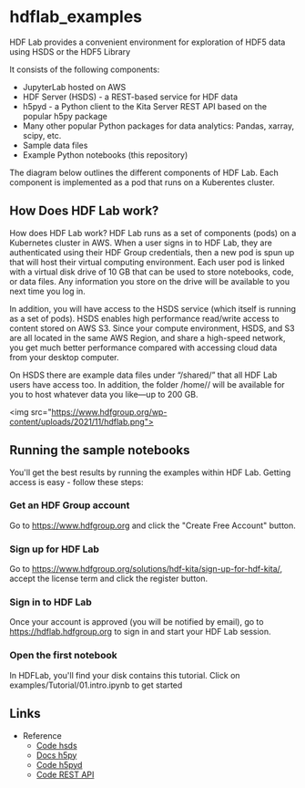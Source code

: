 # hdflab_examples

HDF Lab provides a convenient environment for exploration of HDF5 data using HSDS or the HDF5 Library

It consists of the following components:

* JupyterLab hosted on AWS
* HDF Server (HSDS) - a REST-based service for HDF data
* h5pyd - a Python client to the Kita Server REST API based on the popular h5py package
* Many other popular Python packages for data analytics: Pandas, xarray, scipy, etc.
* Sample data files
* Example Python notebooks (this repository)

The diagram below outlines the different components of HDF Lab.  Each component is implemented as a pod that runs on a Kuberentes cluster.

## How Does HDF Lab work?
How does HDF Lab work?
HDF Lab runs as a set of components (pods) on a Kubernetes cluster in AWS. When a user signs in to HDF Lab, they are authenticated using their HDF Group credentials, then a new pod is spun up that will host their virtual computing environment. Each user pod is linked with a virtual disk drive of 10 GB that can be used to store notebooks, code, or data files. Any information you store on the drive will be available to you next time you log in.

In addition, you will have access to the HSDS service (which itself is running as a set of pods). HSDS enables high performance read/write access to content stored on AWS S3. Since your compute environment, HSDS, and S3 are all located in the same AWS Region, and share a high-speed network, you get much better performance compared with accessing cloud data from your desktop computer.

On HSDS there are example data files under “/shared/” that all HDF Lab users have access too. In addition, the folder /home/<username>/ will be available for you to host whatever data you like—up to 200 GB.

<img src=\"https://www.hdfgroup.org/wp-content/uploads/2021/11/hdflab.png">

## Running the sample notebooks

You'll get the best results by running the examples within HDF Lab.  Getting access is easy - follow these steps:

### Get an HDF Group account

Go to <https://www.hdfgroup.org> and click the "Create Free Account" button.

### Sign up for HDF Lab

Go to <https://www.hdfgroup.org/solutions/hdf-kita/sign-up-for-hdf-kita/>, accept the license term and click the 
register button.

### Sign in to HDF Lab

Once your account is approved (you will be notified by email), go to <https://hdflab.hdfgroup.org> to sign in and start your HDF Lab session.

### Open the first notebook

In HDFLab, you'll find your disk contains this tutorial.  Click on examples/Tutorial/01.intro.ipynb to get started
 
## Links

*  Reference
    *  [Code hsds](https://github.com/HDFGroup/hsds)
    *  [Docs  h5py](http://docs.h5py.org/en/latest/index.html)
    *  [Code h5pyd](https://github.com/HDFGroup/h5pyd)
    *  [Code REST API](https://github.com/HDFGroup/hdf-rest-api)
     


